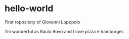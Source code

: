 # hello-world
First repositoty of Giovanni Lopopolo

I'm wonderful as Raulo Bovo and I love pizza e hamburger.
